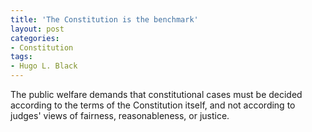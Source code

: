 ```yaml
---
title: 'The Constitution is the benchmark'
layout: post
categories:
- Constitution
tags:
- Hugo L. Black
---
```


The public welfare demands that constitutional cases must be decided according to the terms of the Constitution itself, and not according to judges' views of fairness, reasonableness, or justice.